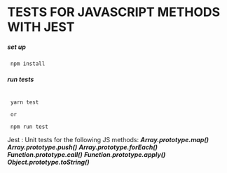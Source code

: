# TESTS FOR JAVASCRIPT METHODS WITH JEST

##### set up

```
 npm install

```

##### run tests

```

 yarn test

 or

 npm run test

```

Jest : Unit tests for the following JS methods:
**_Array.prototype.map()_**
**_Array.prototype.push()_**
**_Array.prototype.forEach()_**
**_Function.prototype.call()_**
**_Function.prototype.apply()_**
**_Object.prototype.toString()_**

